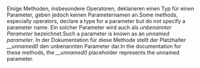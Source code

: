 <span data-ttu-id="eea19-101">Einige Methoden, insbesondere Operatoren, deklarieren einen Typ für einen Parameter, geben jedoch keinen Parameternamen an.</span><span class="sxs-lookup"><span data-stu-id="eea19-101">Some methods, especially operators, declare a type for a parameter but do not specify a parameter name.</span></span> <span data-ttu-id="eea19-102">Ein solcher Parameter wird auch als *unbenannter Parameter* bezeichnet.</span><span class="sxs-lookup"><span data-stu-id="eea19-102">Such a parameter is known as an *unnamed parameter*.</span></span> <span data-ttu-id="eea19-103">In der Dokumentation für diese Methode stellt der Platzhalter *__unnamed0* den unbenannten Parameter dar.</span><span class="sxs-lookup"><span data-stu-id="eea19-103">In the documentation for these methods, the *__unnamed0* placeholder represents the unnamed parameter.</span></span>